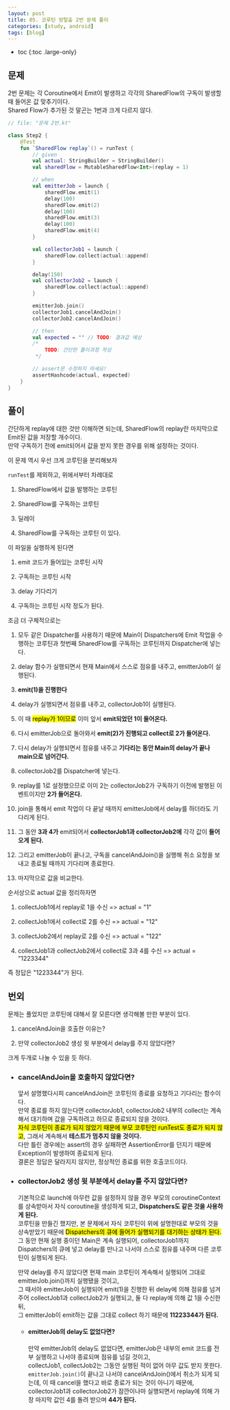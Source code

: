```yaml
---
layout: post
title: 05. 코루틴 방탈출 2번 문제 풀이
categories: [study, android]
tags: [blog]
---
```


- toc
{:toc .large-only}

## 문제
2번 문제는 각 Coroutine에서 Emit이 발생하고 각각의 SharedFlow의 구독이 발생할 때 들어온 값 맞추기이다.     
Shared Flow가 추가된 것 말곤는 1번과 크게 다르지 않다.
~~~kotlin
// file: "문제 2번.kt"

class Step2 {
    @Test
    fun `SharedFlow replay`() = runTest {
        // given
        val actual: StringBuilder = StringBuilder()
        val sharedFlow = MutableSharedFlow<Int>(replay = 1)

        // when
        val emitterJob = launch {
            sharedFlow.emit(1)
            delay(100)
            sharedFlow.emit(2)
            delay(100)
            sharedFlow.emit(3)
            delay(100)
            sharedFlow.emit(4)
        }

        val collectorJob1 = launch {
            sharedFlow.collect(actual::append)
        }

        delay(150)
        val collectorJob2 = launch {
            sharedFlow.collect(actual::append)
        }

        emitterJob.join()
        collectorJob1.cancelAndJoin()
        collectorJob2.cancelAndJoin()

        // then
        val expected = "" // TODO: 결과값 예상
        /*
            TODO: 간단한 풀이과정 작성
         */

        // assert문 수정하지 마세요!
        assertHashcode(actual, expected)
    }
}
~~~

## 풀이
간단하게 replay에 대한 것만 이해하면 되는데, SharedFlow의 replay란 마지막으로 Emit된 값을 저장할 개수이다.     
만약 구독하기 전에 emit되어서 값을 받지 못한 경우를 위해 설정하는 것이다.

이 문제 역시 우선 크게 코루틴을 분리해보자

`runTest`를 제외하고, 위에서부터 차례대로

1. SharedFlow에서 값을 발행하는 코루틴

2. SharedFlow를 구독하는 코루틴

3. 딜레이

4. SharedFlow를 구독하는 코루틴
이 있다.

이 파일을 실행하게 된다면

1. emit 코드가 들어있는 코루틴 시작

2. 구독하는 코루틴 시작

3. delay 기다리기

4. 구독하는 코루틴 시작
정도가 된다.

조금 더 구체적으로는

1. 모두 같은 Dispatcher를 사용하기 때문에 Main이 Dispatchers에 Emit 작업을 수행하는 코루틴과 첫번째 SharedFlow를 구독하는 코루틴까지 Dispatcher에 넣는다.

2. delay 함수가 실행되면서 현재 Main에서 스스로 점유를 내주고, emitterJob이 실행된다.

3. **emit(1)을 진행한다**

4. delay가 실행되면서 점유를 내주고, collectorJob1이 실행된다.

5. 이 때 <mark>replay가 1이므로</mark> 이미 앞서 **emit되었던 1이 들어온다.**

6. 다시 emitterJob으로 돌아와서 **emit(2)가 진행되고 collect로 2가 들어온다.**

7. 다시 delay가 실행되면서 점유를 내주고 **기다리는 동안 Main의 delay가 끝나 main으로 넘어간다.**

8. collectorJob2를 Dispatcher에 넣는다.

9. replay를 1로 설정했으므로 이미 2는 collectorJob2가 구독하기 이전에 발행된 이벤트이지만 **2가 들어온다.**

10. join을 통해서 emit 작업이 다 끝날 때까지 emitterJob에서 delay를 하더라도 기다리게 된다.

11. 그 동안 **3과 4가** emit되어서 **collectorJob1과 collectorJob2에** 각각 값이 **들어오게 된다.**

12. 그리고 emitterJob이 끝나고, 구독을 cancelAndJoin()을 실행해 취소 요청을 보내고 종료될 때까지 기다리며 종료한다.

13. 마지막으로 값을 비교한다.

순서상으로 actual 값을 정리하자면
1. collectJob1에서 replay로 1을 수신 => actual = "1"

2. collectJob1에서 collect로 2를 수신 => actual = "12"

3. collectJob2에서 replay로 2를 수신 => actual = "122"

4. collectJob1과 collectJob2에서 collect로 3과 4를 수신 => actual = "1223344"

즉 정답은 "1223344"가 된다.

## 번외

문제는 풀었지만 코루틴에 대해서 잘 모른다면 생각해볼 만한 부분이 있다.

1. cancelAndJoin을 호출한 이유는?

2. 만약 collectorJob2 생성 윗 부분에서 delay를 주지 않았다면?

크게 두개로 나눌 수 있을 듯 하다.

+ ### cancelAndJoin을 호출하지 않았다면?
  앞서 설명했다시피 cancelAndJoin은 코루틴의 종료를 요청하고 기다리는 함수이다.     
  만약 종료를 하지 않는다면 collectorJob1, collectorJob2 내부의 collect는 계속해서 대기하며 값을 구독하려고 하므로 종료되지 않을 것이다.     
  <mark>자식 코루틴이 종료가 되지 않았기 때문에 부모 코루틴인 runTest도 종료가 되지 않고</mark>, 그래서 계속해서 **테스트가 멈추지 않을 것이다.**     
  다만 틀린 경우에는 assert의 경우 실패하면 AssertionError를 던지기 때문에 Exception이 발생하여 종료되게 된다.     
  결론은 정답은 달라지지 않지만, 정상적인 종료를 위한 호출코드이다.

+ ### collectorJob2 생성 윗 부분에서 delay를 주지 않았다면?
  기본적으로 launch에 아무런 값을 설정하지 않을 경우 부모의 coroutineContext를 상속받아서 자식 coroutine을 생성하게 되고, **Dispatchers도 같은 것을 사용하게 된다.**     
  코루틴을 만들긴 했지만, 본 문제에서 자식 코루틴이 위에 설명한대로 부모의 것을 상속받았기 때문에 <mark>Dispatchers의 큐에 들어가 실행되기를 대기하는 상태가 된다.</mark>     
  그 동안 현재 실행 중이던 Main은 계속 실행되어, collectorJob1까지 Dispatchers의 큐에 넣고 delay를 만나고 나서야 스스로 점유를 내주며 다른 코루틴이 실행되게 된다.     

  만약 delay를 주지 않았다면 현재 main 코루틴이 계속해서 실행되어 그대로 emitterJob.join()까지 실행됐을 것이고,     
  그 때서야 emitterJob이 실행되어 emit(1)을 진행한 뒤 delay에 의해 점유를 넘겨주어 collectJob1과 collectJob2가 실행되고, 둘 다 replay에 의해 값 1을 수신한 뒤,     
  그 emitterJob이 emit하는 값을 그대로 collect 하기 때문에 **11223344가 된다.**

  + #### emitterJob의 delay도 없었다면?
    만약 emitterJob의 delay도 없었다면, emitterJob은 내부의 emit 코드를 전부 실행하고 나서야 종료되며 점유를 넘길 것이고,      
    collectJob1, collectJob2는 그동안 실행된 적이 없어 아무 값도 받지 못한다.     
    `emitterJob.join()`이 끝나고 나서야 cancelAndJoin()에서 취소가 되게 되는데, 이 때 cancel을 했다고 바로 종료가 되는 것이 아니기 때문에,     
    collectorJob1과 collectorJob2가 잠깐이나마 실행되면서 replay에 의해 가장 마지막 값인 4를 돌려 받으며 **44가 된다.**

